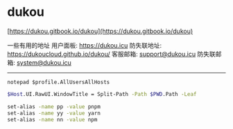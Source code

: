 # dukou

[https://dukou.gitbook.io/dukou](https://dukou.gitbook.io/dukou)

一些有用的地址
用户面板: <https://dukou.icu>
防失联地址: <https://dukoucloud.github.io/dukou/>
客服邮箱: <support@dukou.icu>
防失联邮箱: <system@dukou.icu>

---

`notepad $profile.AllUsersAllHosts`

```bash
$Host.UI.RawUI.WindowTitle = Split-Path -Path $PWD.Path -Leaf

set-alias -name pp -value pnpm
set-alias -name yy -value yarn
set-alias -name nn -value npm
```
